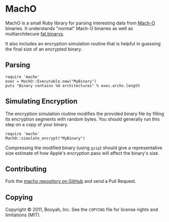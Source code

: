 MachO
=====

MachO is a small Ruby library for parsing interesting data from [Mach-O][]
binaries.  It understands "normal" Mach-O binaries as well as multiarchitecure
[fat binarys].

It also includes an encryption simulation routine that is helpful in guessing
the final size of an encrypted binary.

[Mach-O]: http://en.wikipedia.org/wiki/Mach-O
[fat binarys]: http://en.wikipedia.org/wiki/Fat_binary

Parsing
-------

    require 'macho'
    exec = MachO::Executable.new("MyBinary")
    puts "Binary contains %d architectures" % exec.archs.length

Simulating Encryption
---------------------

The encryption simulation routine modifies the provided binary file by filling
its encryption segments with random bytes.  You should generally run this step
on a copy of your binary.

    require 'macho'
    MachO::simulate_encrypt("MyBinary")

Compressing the modified binary (using `gzip`) should give a representative
size estimate of how Apple's encryption pass will affect the binary's size.

Contributing
------------

Fork the [macho repository on GitHub](https://github.com/booyah/macho) and
send a Pull Request.

Copying
-------

Copyright © 2011, Booyah, Inc. See the `COPYING` file for license
rights and limitations (MIT).
